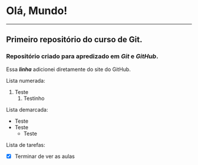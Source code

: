 # Olá, Mundo!
---
## Primeiro repositório do curso de Git.

### **Repositório criado para apredizado em *Git* e *GitHub*.**

Essa __*linha*__ adicionei diretamente do site do GitHub.

Lista numerada: 
1. Teste
   1. Testinho

Lista demarcada:
* Teste
* Teste
   * Teste

Lista de tarefas:
- [x] Terminar de ver as aulas
